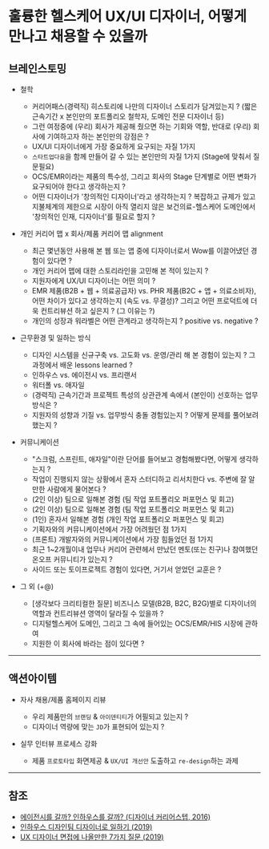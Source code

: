 # 훌륭한 헬스케어 UX/UI 디자이너, 어떻게 만나고 채용할 수 있을까  

## 브레인스토밍

  - 철학
    - 커리어패스(경력직) 히스토리에 나만의 디자이너 스토리가 담겨있는지 ? (짧은 근속기간 x 본인만의 포트폴리오 철학자, 도메인 전문 디자이너 등)
    - 그런 여정중에 (우리) 회사가 제공해 줬으면 하는 기회와 역할, 반대로 (우리) 회사에 기여하고자 하는 본인만의 강점은 ?
    - UX/UI 디자이너에게 가장 중요하게 요구되는 자질 1가지
    - `스타트업다움`을 함께 만들어 갈 수 있는 본인만의 자질 1가지 (Stage에 맞춰서 질문필요)
    - OCS/EMR이라는 제품의 특수성, 그리고 회사의 Stage 단계별로 어떤 변화가 요구되어야 한다고 생각하는지 ?
    - 어떤 디자이너가 '창의적인 디자이너'라고 생각하는지 ? 복잡하고 규제가 있고 지불체계의 제한으로 시장이 아직 열리지 않은 보건의료-헬스케어 도메인에서 '창의적인 인재, 디자이너'를 필요로 할지 ?

  - 개인 커리어 맵 x 회사/제품 커리어 맵 alignment
    - 최근 몇년동안 사용해 본 웹 또는 앱 중에 디자이너로서 Wow를 이끌어냈던 경험이 있다면 ?
    - 개인 커리어 맵에 대한 스토리라인을 고민해 본 적이 있는지 ?
    - 지원자에게 UX/UI 디자이너는 어떤 의미 ?
    - EMR 제품(B2B + 웹 + 의료공급자) vs. PHR 제품(B2C + 앱 + 의료소비자), 어떤 차이가 있다고 생각하는지 (속도 vs. 무결성)? 그리고 어떤 프로덕트에 더욱 컨트리뷰션 하고 싶은지 ? (그 이유는 ?)
    - 개인의 성장과 워라벨은 어떤 관계라고 생각하는지 ? positive vs. negative ?

  - 근무환경 및 일하는 방식
    - 디자인 시스템을 신규구축 vs. 고도화 vs. 운영/관리 해 본 경험이 있는지 ? 그 과정에서 배운 lessons learned ?
    - 인하우스 vs. 에이전시 vs. 프리랜서
    - 워터폴 vs. 애자일
    - (경력직) 근속기간과 프로젝트 특성의 상관관계 속에서 (본인이) 선호하는 업무방식은 ?
    - 지원자의 성향과 기질 vs. 업무방식 충돌 경험있는지 ? 어떻게 문제를 풀어보려했는지 ?

  - 커뮤니케이션
    - "스크럼, 스프린트, 애자일"이란 단어를 들어보고 경험해봤다면, 어떻게 생각하는지 ?
    - 작업이 진행되지 않는 상황에서 혼자 스터디하고 리서치한다 vs. 주변에 잘 알만한 사람에게 물어본다 ?
    - (2인 이상) 팀으로 일해본 경험 (팀 작업 포트폴리오 퍼포먼스 및 회고) 
    - (2인 이상) 팀으로 일해본 경험 (팀 작업 포트폴리오 퍼포먼스 및 회고) 
    - (1인) 혼자서 일해본 경험 (개인 작업 포트폴리오 퍼포먼스 및 회고) 
    - 기획자와의 커뮤니케이션에서 가장 어려웠던 점 1가지
    - (프론트) 개발자와의 커뮤니케이션에서 가장 힘들었던 점 1가지
    - 최근 1~2개월이내 업무나 커리어 관련헤서 만났던 멘토(또는 친구)나 참여했던 온오프 커뮤니티가 있는지 ?
    - 사이드 또는 토이프로젝트 경험이 있다면, 거기서 얻었던 교훈은 ?

  - 그 외 (+@)
    - [생각보다 크리티컬한 질문] 비즈니스 모델(B2B, B2C, B2G)별로 디자이너의 역할과 컨트리뷰션 영역이 달라질 수 있을까 ?
    - 디지털헬스케어 도메인, 그리고 그 속에 들어있는 OCS/EMR/HIS 시장에 관하여
    - 지원한 이 회사에 바라는 점이 있다면 ?

-----
## 액션아이템

  - 자사 채용/제품 홈페이지 리뷰
    - 우리 제품만의 `브랜딩` & `아이덴티티`가 어필되고 있는지 ?
    - 디자이너 역량에 맞는 `JD`가 표현되어 있는지 ?

  - 실무 인터뷰 프로세스 강화
    - 제품 `프로토타입` 화면제공 & `UX/UI 개선안` 도출하고 `re-design`하는 과제
    
-----

## 참조

  - [에이전시를 갈까? 인하우스를 갈까? (디자이너 커리어스텝, 2016)](https://brunch.co.kr/@sangster/27)
  - [인하우스 디자인팀 디자이너로 일하기 (2019)](https://brunch.co.kr/@leeinseo/32)
  - [UX 디자이너 면접에 나올만한 7가지 질문 (2019)](https://brunch.co.kr/@bundi/33)
